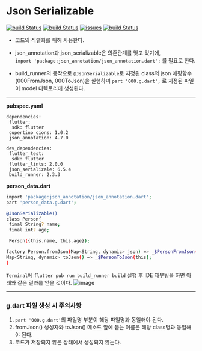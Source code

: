 # Json Serializable
[![build Status](https://img.shields.io/pub/v/json_serializable.svg)](https://pub.dev/packages/json_serializable) [![build Status](https://img.shields.io/pub/v/json_annotation.svg)](https://pub.dev/packages/json_annotation) [![issues](https://img.shields.io/github/issues-raw/dart-lang/build/package%3A%20build_runner.svg)](https://github.com/dart-lang/build/labels/package%3A%20build_runner) [![build Status](https://img.shields.io/pub/v/build_runner.svg)](https://pub.dev/packages/build_runner)
- 코드의 직렬화를 위해 사용한다.  

- json_annotation과 json_serializable은 의존관계를 맺고 있기에,  
`import 'package:json_annotation/json_annotation.dart';` 를 필요로 한다.

- build_runner의 동작으로 `@JsonSerializable`로 지정된 class의 json 매핑함수(000FromJson, 000ToJson)을 실행하며 `part '000.g.dart';` 로 지정된 파일이 model 디렉토리에 생성된다.

---
**pubspec.yaml**
```
dependencies:
 flutter:
  sdk: flutter
 cupertino_cions: 1.0.2
 json_annotation: 4.7.0

dev_dependencies:
 flutter_test:
  sdk: flutter
 flutter_lints: 2.0.0
 json_serializale: 6.5.4
 build_runner: 2.3.3
```

**person_data.dart**
```sh
import 'package:json_annotation/json_annotation.dart';
part 'person_data.g.dart';

@JsonSerializable()
class Person{
 final String? name;
 final int? age;

 Person({this.name, this.age});

factory Person.fromJson(Map<String, dynamic> json) => _$PersonFromJson(json);
Map<String, dynamic> toJson() => _$PersonToJson(this);
}
```

`Terminal`에 `flutter pub run build_runner build` 실행 후 IDE 재부팅을 하면 아래와 같은 결과를 얻을 것이다.
![image](https://user-images.githubusercontent.com/90611410/212132819-d642f3d6-dc52-482b-8897-fbc04e155a17.png)

---
### g.dart 파일 생성 시 주의사항
1. `part '000.g.dart'`의 파일명 부분이 해당 파일명과 동일해야 된다. 
2. fromJson() 생성자와 toJson() 메소드 앞에 붙는 이름은 해당 class명과 동일해야 된다.
3. 코드가 저장되지 않은 상태에서 생성되지 않는다.


